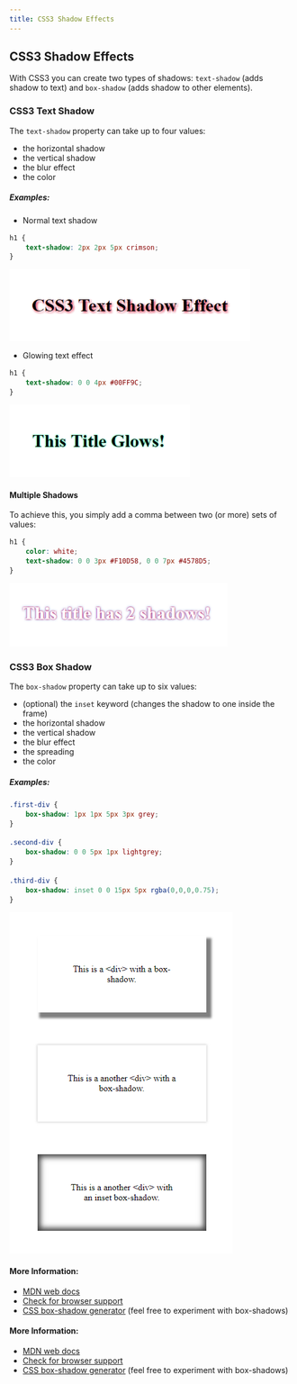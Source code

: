```yaml
---
title: CSS3 Shadow Effects
---
```

## CSS3 Shadow Effects

With CSS3 you can create two types of shadows: `text-shadow` (adds shadow to text) and `box-shadow` (adds shadow to other elements).

### CSS3 Text Shadow
The `text-shadow` property can take up to four values:
* the horizontal shadow
* the vertical shadow 
* the blur effect
* the color

##### Examples:
* Normal text shadow
```css
h1 {
	text-shadow: 2px 2px 5px crimson;
}
```
![Normal text shadow example](https://raw.githubusercontent.com/nawnaw7/FCC-guides-CSS3-shadows-images/master/CSS3%20Shadow%20Effects%20Images/text-shadow1.png)

* Glowing text effect
```css
h1 {
	text-shadow: 0 0 4px #00FF9C;
}
```
![Glowing text example](https://raw.githubusercontent.com/nawnaw7/FCC-guides-CSS3-shadows-images/master/CSS3%20Shadow%20Effects%20Images/text-shadow2.png)


#### Multiple Shadows
To achieve this, you simply add a comma between two (or more) sets of values:

```css
h1 {
	color: white;
	text-shadow: 0 0 3px #F10D58, 0 0 7px #4578D5;
}
```
![Multiple shadows examaple with white text](https://raw.githubusercontent.com/nawnaw7/FCC-guides-CSS3-shadows-images/master/CSS3%20Shadow%20Effects%20Images/text-shadow3.png)


### CSS3 Box Shadow
The `box-shadow` property can take up to six values:
* (optional) the `inset` keyword (changes the shadow to one inside the frame)
* the horizontal shadow
* the vertical shadow 
* the blur effect
* the spreading
* the color

##### Examples:
```css
.first-div {
	box-shadow: 1px 1px 5px 3px grey;
}

.second-div {
	box-shadow: 0 0 5px 1px lightgrey;
}

.third-div {
	box-shadow: inset 0 0 15px 5px rgba(0,0,0,0.75);
}
```
![Box-shadow examples](https://raw.githubusercontent.com/nawnaw7/FCC-guides-CSS3-shadows-images/master/CSS3%20Shadow%20Effects%20Images/box-shadows.png)


#### More Information:
* <a href='https://developer.mozilla.org/en-US/docs/Web/CSS/box-shadow?v=b' target='_blank' rel='nofollow'>MDN web docs</a>
* <a href='https://caniuse.com/#search=box-shadow' target='_blank' rel='nofollow'>Check for browser support</a>
* <a href='https://www.cssmatic.com/box-shadow' target='_blank' rel='nofollow'>CSS box-shadow generator</a> (feel free to experiment with box-shadows)


#### More Information:

* [MDN web docs](https://developer.mozilla.org/en-US/docs/Web/CSS/box-shadow?v=b)
* [Check for browser support](https://caniuse.com/#search=box-shadow)
* [CSS box-shadow generator](https://www.cssmatic.com/box-shadow) (feel free to experiment with box-shadows)
